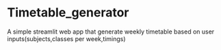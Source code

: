 # Timetable_generator
A simple streamlit web app that generate weekly timetable based on user inputs(subjects,classes per week,timings) 
